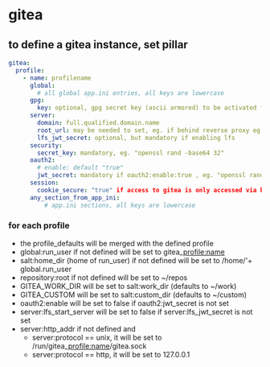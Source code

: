 # gitea

## to define a gitea instance, set pillar

```yaml
gitea:
  profile:
    - name: profilename
      global:
        # all global app.ini entries, all keys are lowercase
      gpg:
        key: optional, gpg secret key (ascii armored) to be activated for gitea
      server:
        domain: full.qualified.domain.name
        root_url: may be needed to set, eg. if behind reverse proxy eg. %(PROTOCOL)s://%(DOMAIN)s:%(HTTP_PORT)s/
        lfs_jwt_secret: optional, but mandatory if enabling lfs
      security:
        secret_key: mandatory, eg. "openssl rand -base64 32"
      oauth2:
        # enable: default "true"
        jwt_secret: mandatory if oauth2:enable:true , eg. "openssl rand -base64 32"
      session:
        cookie_secure: "true" if access to gitea is only accessed via https
      any_section_from_app_ini:
          # app.ini sections, all keys are lowercase
```

### for each profile

+ the profile_defaults will be merged with the defined profile
+ global:run_user if not defined will be set to gitea_<profile:name>
+ salt:home_dir (home of run_user) if not defined will be set to /home/'+ global.run_user
+ repository:root if not defined will be set to ~/repos
+ GITEA_WORK_DIR will be set to salt:work_dir (defaults to ~/work)
+ GITEA_CUSTOM will be set to salt:custom_dir (defaults to ~/custom)
+ oauth2:enable will be set to false if oauth2:jwt_secret is not set
+ server:lfs_start_server will be set to false if server:lfs_jwt_secret is not set
+ server:http_addr if not defined and
  + server:protocol == unix, it will be set to /run/gitea_<profile:name>/gitea.sock
  + server:protocol == http, it will be set to 127.0.0.1
